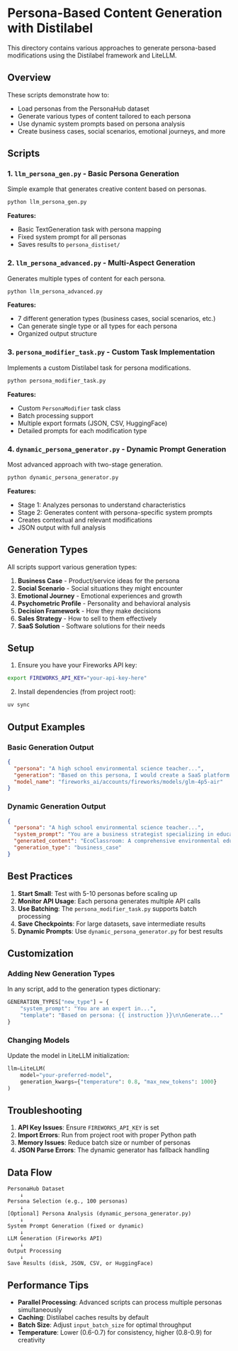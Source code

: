 # Persona-Based Content Generation with Distilabel

This directory contains various approaches to generate persona-based modifications using the Distilabel framework and LiteLLM.

## Overview

These scripts demonstrate how to:
- Load personas from the PersonaHub dataset
- Generate various types of content tailored to each persona
- Use dynamic system prompts based on persona analysis
- Create business cases, social scenarios, emotional journeys, and more

## Scripts

### 1. `llm_persona_gen.py` - Basic Persona Generation
Simple example that generates creative content based on personas.

```bash
python llm_persona_gen.py
```

**Features:**
- Basic TextGeneration task with persona mapping
- Fixed system prompt for all personas
- Saves results to `persona_distiset/`

### 2. `llm_persona_advanced.py` - Multi-Aspect Generation
Generates multiple types of content for each persona.

```bash
python llm_persona_advanced.py
```

**Features:**
- 7 different generation types (business cases, social scenarios, etc.)
- Can generate single type or all types for each persona
- Organized output structure

### 3. `persona_modifier_task.py` - Custom Task Implementation
Implements a custom Distilabel task for persona modifications.

```bash
python persona_modifier_task.py
```

**Features:**
- Custom `PersonaModifier` task class
- Batch processing support
- Multiple export formats (JSON, CSV, HuggingFace)
- Detailed prompts for each modification type

### 4. `dynamic_persona_generator.py` - Dynamic Prompt Generation
Most advanced approach with two-stage generation.

```bash
python dynamic_persona_generator.py
```

**Features:**
- Stage 1: Analyzes personas to understand characteristics
- Stage 2: Generates content with persona-specific system prompts
- Creates contextual and relevant modifications
- JSON output with full analysis

## Generation Types

All scripts support various generation types:

1. **Business Case** - Product/service ideas for the persona
2. **Social Scenario** - Social situations they might encounter
3. **Emotional Journey** - Emotional experiences and growth
4. **Psychometric Profile** - Personality and behavioral analysis
5. **Decision Framework** - How they make decisions
6. **Sales Strategy** - How to sell to them effectively
7. **SaaS Solution** - Software solutions for their needs

## Setup

1. Ensure you have your Fireworks API key:
```bash
export FIREWORKS_API_KEY="your-api-key-here"
```

2. Install dependencies (from project root):
```bash
uv sync
```

## Output Examples

### Basic Generation Output
```json
{
  "persona": "A high school environmental science teacher...",
  "generation": "Based on this persona, I would create a SaaS platform...",
  "model_name": "fireworks_ai/accounts/fireworks/models/glm-4p5-air"
}
```

### Dynamic Generation Output
```json
{
  "persona": "A high school environmental science teacher...",
  "system_prompt": "You are a business strategist specializing in education technology...",
  "generated_content": "EcoClassroom: A comprehensive environmental education platform...",
  "generation_type": "business_case"
}
```

## Best Practices

1. **Start Small**: Test with 5-10 personas before scaling up
2. **Monitor API Usage**: Each persona generates multiple API calls
3. **Use Batching**: The `persona_modifier_task.py` supports batch processing
4. **Save Checkpoints**: For large datasets, save intermediate results
5. **Dynamic Prompts**: Use `dynamic_persona_generator.py` for best results

## Customization

### Adding New Generation Types

In any script, add to the generation types dictionary:

```python
GENERATION_TYPES["new_type"] = {
    "system_prompt": "You are an expert in...",
    "template": "Based on persona: {{ instruction }}\n\nGenerate..."
}
```

### Changing Models

Update the model in LiteLLM initialization:

```python
llm=LiteLLM(
    model="your-preferred-model",
    generation_kwargs={"temperature": 0.8, "max_new_tokens": 1000}
)
```

## Troubleshooting

1. **API Key Issues**: Ensure `FIREWORKS_API_KEY` is set
2. **Import Errors**: Run from project root with proper Python path
3. **Memory Issues**: Reduce batch size or number of personas
4. **JSON Parse Errors**: The dynamic generator has fallback handling

## Data Flow

```
PersonaHub Dataset
    ↓
Persona Selection (e.g., 100 personas)
    ↓
[Optional] Persona Analysis (dynamic_persona_generator.py)
    ↓
System Prompt Generation (fixed or dynamic)
    ↓
LLM Generation (Fireworks API)
    ↓
Output Processing
    ↓
Save Results (disk, JSON, CSV, or HuggingFace)
```

## Performance Tips

- **Parallel Processing**: Advanced scripts can process multiple personas simultaneously
- **Caching**: Distilabel caches results by default
- **Batch Size**: Adjust `input_batch_size` for optimal throughput
- **Temperature**: Lower (0.6-0.7) for consistency, higher (0.8-0.9) for creativity
